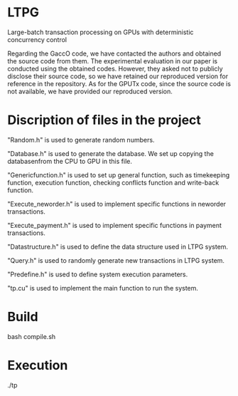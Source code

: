 # LTPG
Large-batch transaction processing on GPUs with deterministic concurrency control

Regarding the GaccO code, we have contacted the authors and obtained the source code from them. 
The experimental evaluation in our paper is conducted using the obtained codes. 
However, they asked not to publicly disclose their source code, so we have retained our reproduced version for reference in the repository. 
As for the GPUTx code, since the source code is not available, we have provided our reproduced version.

# Discription of files in the project

"Random.h" is used to generate random numbers.

"Database.h" is used to generate the database. We set up copying the databasenfrom the CPU to GPU in this file.

"Genericfunction.h" is used to set up general function, such as timekeeping function, execution function, checking conflicts function and write-back function.

"Execute_neworder.h" is used to implement specific functions in neworder transactions.

"Execute_payment.h" is used to implement specific functions in payment transactions.

"Datastructure.h" is used to define the data structure used in LTPG system.

"Query.h" is used to randomly generate new transactions in LTPG system.

"Predefine.h" is used to define system execution parameters.

"tp.cu" is used to implement the main function to run the system.

# Build

bash compile.sh

# Execution

./tp
